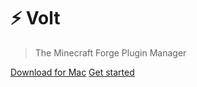 # ⚡️ Volt
> The Minecraft Forge Plugin Manager

[Download for Mac](https://github.com/Interfiber/volt)
[Get started](/?id=%e2%84%b9%ef%b8%8f-about)